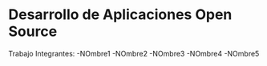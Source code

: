 # Desarrollo de Aplicaciones Open Source
Trabajo
Integrantes:
-NOmbre1
-NOmbre2
-NOmbre3
-NOmbre4
-NOmbre5
